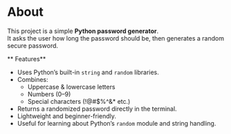 # **About**
This project is a simple **Python password generator**.  
It asks the user how long the password should be, then generates a random secure password.  

** Features**
- Uses Python’s built-in `string` and `random` libraries.
- Combines:
  - Uppercase & lowercase letters
  - Numbers (0–9)
  - Special characters (!@#$%^&* etc.)
- Returns a randomized password directly in the terminal.
- Lightweight and beginner-friendly.
- Useful for learning about Python’s `random` module and string handling.


